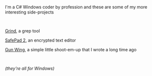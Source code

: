 I'm a C# Windows coder by profession and these are some of my more interesting side-projects

<br/>

[Grind](/grind), a grep tool

[SafePad 2](/safepad2), an encrypted text editor

[Gun Wing](/gunwing), a simple little shoot-em-up that I wrote a long time ago

<br/>

_(they're all for Windows)_
